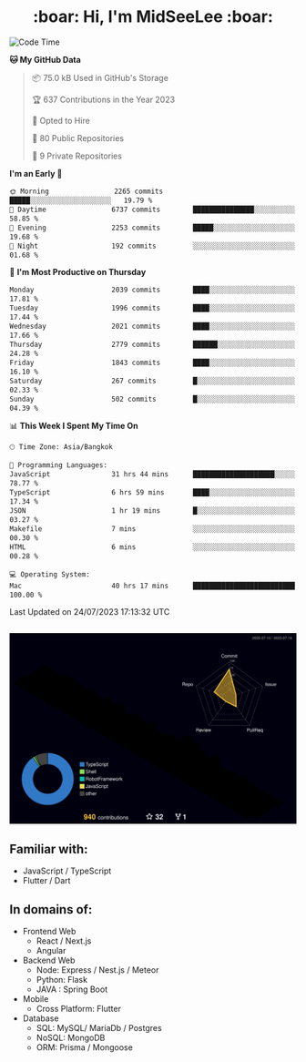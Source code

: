 <h1 align="center"> :boar: Hi, I'm MidSeeLee :boar:</h1>
 
<!--START_SECTION:waka-->
![Code Time](http://img.shields.io/badge/Code%20Time-783%20hrs%2015%20mins-blue)

**🐱 My GitHub Data** 

> 📦 75.0 kB Used in GitHub's Storage 
 > 
> 🏆 637 Contributions in the Year 2023
 > 
> 💼 Opted to Hire
 > 
> 📜 80 Public Repositories 
 > 
> 🔑 9 Private Repositories 
 > 
**I'm an Early 🐤** 

```text
🌞 Morning                2265 commits        █████░░░░░░░░░░░░░░░░░░░░   19.79 % 
🌆 Daytime                6737 commits        ███████████████░░░░░░░░░░   58.85 % 
🌃 Evening                2253 commits        █████░░░░░░░░░░░░░░░░░░░░   19.68 % 
🌙 Night                  192 commits         ░░░░░░░░░░░░░░░░░░░░░░░░░   01.68 % 
```
📅 **I'm Most Productive on Thursday** 

```text
Monday                   2039 commits        ████░░░░░░░░░░░░░░░░░░░░░   17.81 % 
Tuesday                  1996 commits        ████░░░░░░░░░░░░░░░░░░░░░   17.44 % 
Wednesday                2021 commits        ████░░░░░░░░░░░░░░░░░░░░░   17.66 % 
Thursday                 2779 commits        ██████░░░░░░░░░░░░░░░░░░░   24.28 % 
Friday                   1843 commits        ████░░░░░░░░░░░░░░░░░░░░░   16.10 % 
Saturday                 267 commits         █░░░░░░░░░░░░░░░░░░░░░░░░   02.33 % 
Sunday                   502 commits         █░░░░░░░░░░░░░░░░░░░░░░░░   04.39 % 
```


📊 **This Week I Spent My Time On** 

```text
🕑︎ Time Zone: Asia/Bangkok

💬 Programming Languages: 
JavaScript               31 hrs 44 mins      ████████████████████░░░░░   78.77 % 
TypeScript               6 hrs 59 mins       ████░░░░░░░░░░░░░░░░░░░░░   17.34 % 
JSON                     1 hr 19 mins        █░░░░░░░░░░░░░░░░░░░░░░░░   03.27 % 
Makefile                 7 mins              ░░░░░░░░░░░░░░░░░░░░░░░░░   00.30 % 
HTML                     6 mins              ░░░░░░░░░░░░░░░░░░░░░░░░░   00.28 % 

💻 Operating System: 
Mac                      40 hrs 17 mins      █████████████████████████   100.00 % 
```


 Last Updated on 24/07/2023 17:13:32 UTC
<!--END_SECTION:waka-->

##

![](./profile-3d-contrib/profile-night-rainbow.svg)

## Familiar with:
- JavaScript / TypeScript
- Flutter / Dart

## In domains of:
- Frontend Web
  - React / Next.js
  - Angular
- Backend Web
  - Node: Express / Nest.js / Meteor
  - Python: Flask
  - JAVA : Spring Boot
- Mobile
  - Cross Platform: Flutter
- Database
  - SQL: MySQL/ MariaDb / Postgres
  - NoSQL: MongoDB
  - ORM: Prisma / Mongoose
